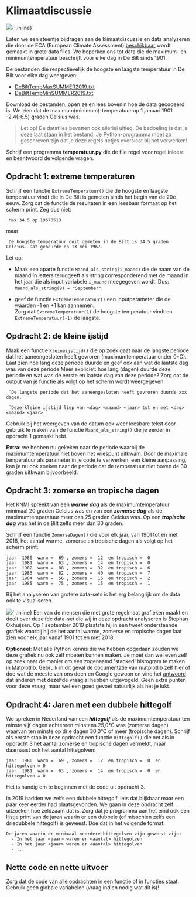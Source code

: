 # Klimaatdiscussie

![](KaartNederlandKlein.png){:.inline}

Laten we een steentje bijdragen aan de klimaatdiscussie en data analyseren die  door de ECA (European Climate Assessment) [beschikbaar](http://eca.knmi.nl/dailydata/predefinedseries.php) wordt gemaakt in grote  data files. We beperken ons tot data die de maximum- en minimumtemperatuur beschrijft voor elke dag in De Bilt sinds 1901. 

De bestanden die respectievelijk de hoogste en laagste temperatuur in De Bilt voor elke dag weergeven:

- [DeBiltTempMaxSUMMER2019.txt](DeBiltTempMaxSUMMER2019.txt)
- [DeBiltTempMinSUMMER2019.txt](DeBiltTempMinSUMMER2019.txt)

Download de bestanden, open ze en lees bovenin hoe de data gecodeerd is. We zien dat de maximum(minimum)-temperatuur op 1 januari 1901 -2.4(-6.5) graden Celsius was.

> Let op! De datafiles bevatten ook allerlei uitleg. De bedoeling is dat je deze laat staan in het bestand. Je Python-programma moet zo geschreven zijn dat je deze regels netjes overslaat bij het verwerken!

Schrijf een programma **temperatuur.py** die de file regel voor regel inleest
en beantwoord de volgende vragen.

## Opdracht 1: extreme temperaturen

Schrijf een functie `ExtremeTemperatuur()` die de hoogste en laagste temperatuur vindt die in De Bilt is gemeten sinds het begin van de 20e eeuw. Zorg dat de functie de resultaten in een leesbaar formaat op het scherm print. Zeg dus niet: 

     Max 34.5 op 19670513

maar

     De hoogste temperatuur ooit gemeten in de Bilt is 34.5 graden Celcius. Dat gebeurde op 13 mei 1967.

Let op: 

 - Maak een aparte functie `Maand_als_string(i_maand)` die de naam van de maand in letters teruggeeft als string corresponderend met de maand in het jaar die als input variabele `i_maand` meegegeven wordt. Dus: `Maand_als_string(9) = "September"`.
 
 - geef de functie `ExtremeTemperatuur()` een inputparameter die de waarden -1 en +1 kan aannemen.   
   Zorg dat `ExtremeTemperatuur(1)` de hoogste temperatuur vindt en `ExtremeTemperatuur(-1)` de laagste.


## Opdracht 2: de kleine ijstijd

Maak een functie `Kleineijstijd()` die op zoek gaat naar de langste periode dat het aaneengesloten heeft gevroren (maximumtemperatuur onder 0◦C). Laat zien hoe lang deze periode duurde en geef ook aan wat de laatste dag was van deze periode
Meer expliciet: hoe lang (dagen) duurde deze periode en wat was de eerste en laatste dag van deze periode?  Zorg dat de output van je functie als volgt op het scherm wordt weergegeven:

     `De langste periode dat het aaneengesloten heeft gevroren duurde xxx dagen.`
     
     `Deze kleine ijstijd liep van <dag> <maand> <jaar> tot en met <dag> <maand> <jaar>.`

Gebruik bij het weergeven van de datum ook weer leesbare tekst door gebruik te maken van de functie `Maand_als_string()`
 die je eerder in opdracht 1 gemaakt hebt.

**Extra**: we hebben nu gekeken naar de periode waarbij de maximumtemperatuur niet boven het vriespunt uitkwam. Door de maximale temperatuur als parameter in je code te verwerken, een kleine aanpassing, kan je nu ook zoeken naar de periode dat de temperatuur niet boven de 30 graden uitkwam bijvoorbeeld.

 
## Opdracht 3: zomerse en tropische dagen

Het KNMI spreekt van een ***warme dag*** als de maximumtemperatuur minimaal 20 graden Celcius was en van een ***zomerse dag*** als de maximumtemperatuur meer dan 25 graden Celcius was. Op een ***tropische dag*** was het in de Bilt zelfs meer dan 30 graden. 

Schrijf een functie `ZomerseDagen()` die voor elk jaar, van 1901 tot en met 2018, het aantal warme, zomerse en tropische dagen als volgt op het scherm print:

    jaar  1980  warm =  69 , zomers =  12  en tropisch =  0
    jaar  1981  warm =  63 , zomers =  14  en tropisch =  0
    jaar  1982  warm =  88 , zomers =  32  en tropisch =  6
    jaar  1983  warm =  82 , zomers =  40  en tropisch =  7
    jaar  1984  warm =  56 , zomers =  16  en tropisch =  2
    jaar  1985  warm =  75 , zomers =  15  en tropisch =  1

Bij het analyseren van grotere data-sets is het erg belangrijk om de data ook te 
visualiseren. 


![](StephanOkhuijsenTweet01092019.png){:.inline} 
Een van de mensen die met grote regelmaat grafieken maakt en deelt 
over dezelfde data-set die wij in deze opdracht analyseren is 
Stephan Okhuijsen. Op 1 september 2019 plaatste hij in een tweet onderstaande grafiek waarbij hij de het aantal warme, zomerse en tropische dagen laat zien voor elk jaar vanaf 1901 tot en met 2018. 

**Optioneel**: Met alle Python kennis die we hebben opgedaan zouden we deze grafiek nu ook zelf moeten kunnen maken. Je moet dan wel even zelf op zoek naar de manier om een zogenaamd 'stacked' histogram te maken in Matplotlib. Gebruik in dit geval de documentatie van matplotlib zelf [hier](https://matplotlib.org/3.1.1/gallery/statistics/histogram_multihist.html) of doe wat de meeste van ons doen en Google gewoon en vind het [antwoord](https://www.weirdgeek.com/2018/11/plotting-stacked-histogram/)
 dat anderen met dezelfde vraag al hebben uitgevogeld. Geen extra punten voor deze vraag, maar wel een goed gevoel natuurlijk als het je lukt.


## Opdracht 4: Jaren met een dubbele hittegolf

We spreken in Nederland van een ***hittegolf*** als de maximumtemperatuur ten minste vijf dagen achtereen minstens 25,0°C was (zomerse dagen) waarvan ten minste op drie dagen 30,0°C of meer (tropische dagen). Schrijf als eerste stap in deze opdracht een functie `Hittegolf()` die net als in opdracht 3 het aantal zomerse en tropische dagen vermeldt, maar daarnaast ook het aantal hittegolven:

    jaar  1980  warm =  69 , zomers =  12  en tropisch =  0  en hittegolven = 0
    jaar  1981  warm =  63 , zomers =  14  en tropisch =  0  en hittegolven = 0

Het is handig om te beginnen met de code uit opdracht 3.

In 2019 hadden we zelfs een dubbele hittegolf, iets dat blijkbaar maar een paar keer eerder had plaatsgevonden. We gaan in deze opdracht zelf uitzoeken hoe zeldzaam dat is. Zorg dat je programma aan het eind ook een lijstje print van de jaren waarin er een dubbele (of misschien zelfs een driedubbele hittegolf) is geweest. Doe dat in het volgende format:

    De jaren waarin er minimaal meerdere hittegolven zijn geweest zijn:
      - In het jaar <jaar> waren er <aantal> hittegolven
      - In het jaar <jaar> waren er <aantal> hittegolven
      - ...

## Nette code en nette uitvoer

Zorg dat de code van alle opdrachten in een functie of in functies staat. Gebruik geen globale variabelen (vraag indien nodig wat dit is)!
